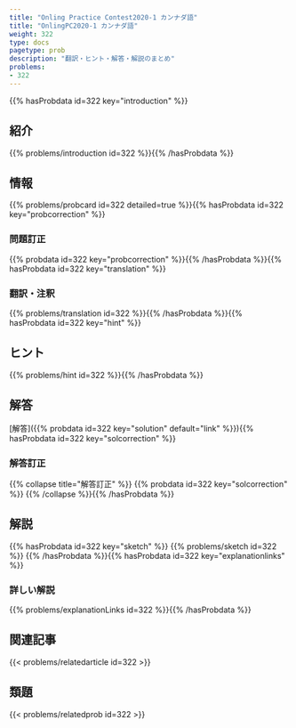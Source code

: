 ```yaml
---
title: "Onling Practice Contest2020-1 カンナダ語"
title: "OnlingPC2020-1 カンナダ語"
weight: 322
type: docs
pagetype: prob
description: "翻訳・ヒント・解答・解説のまとめ"
problems: 
- 322
---
```


{{% hasProbdata id=322 key="introduction" %}}

## 紹介

{{% problems/introduction id=322 %}}{{% /hasProbdata %}}

## 情報

{{% problems/probcard id=322 detailed=true %}}{{% hasProbdata id=322 key="probcorrection" %}}

### 問題訂正

{{% probdata id=322 key="probcorrection" %}}{{% /hasProbdata %}}{{% hasProbdata id=322 key="translation" %}}

### 翻訳・注釈

{{% problems/translation id=322 %}}{{% /hasProbdata %}}{{% hasProbdata id=322 key="hint" %}}

## ヒント

{{% problems/hint id=322 %}}{{% /hasProbdata %}}

## 解答

[解答]({{% probdata id=322 key="solution" default="link" %}}){{% hasProbdata id=322 key="solcorrection" %}}

### 解答訂正

{{% collapse title="解答訂正" %}}
{{% probdata id=322 key="solcorrection" %}}
{{% /collapse %}}{{% /hasProbdata %}}

## 解説

{{% hasProbdata id=322 key="sketch" %}}
{{% problems/sketch id=322 %}}
{{% /hasProbdata %}}{{% hasProbdata id=322 key="explanationlinks" %}}

### 詳しい解説

{{% problems/explanationLinks id=322 %}}{{% /hasProbdata %}}

## 関連記事

{{< problems/relatedarticle id=322 >}}

## 類題

{{< problems/relatedprob id=322 >}}
